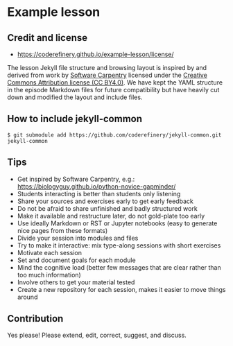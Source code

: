 

# Example lesson

## Credit and license

- https://coderefinery.github.io/example-lesson/license/

The lesson Jekyll file structure and browsing layout is inspired by and derived from
work by [Software Carpentry](http://software-carpentry.org) licensed under the
[Creative Commons Attribution license (CC BY4.0)](https://creativecommons.org/licenses/by/4.0/).
We have kept the YAML structure in the episode Markdown files for future compatibility
but have heavily cut down and modified the layout and include files.


## How to include jekyll-common

```shell
$ git submodule add https://github.com/coderefinery/jekyll-common.git jekyll-common
```


## Tips

- Get inspired by Software Carpentry, e.g.: https://biologyguy.github.io/python-novice-gapminder/
- Students interacting is better than students only listening
- Share your sources and exercises early to get early feedback
- Do not be afraid to share unfinished and badly structured work
- Make it available and restructure later, do not gold-plate too early
- Use ideally Markdown or RST or Jupyter notebooks (easy to generate nice pages from these formats)
- Divide your session into modules and files
- Try to make it interactive: mix type-along sessions with short exercises
- Motivate each session
- Set and document goals for each module
- Mind the cognitive load (better few messages that are clear rather than too much information)
- Involve others to get your material tested
- Create a new repository for each session, makes it easier to move things around


## Contribution

Yes please! Please extend, edit, correct, suggest, and discuss.
